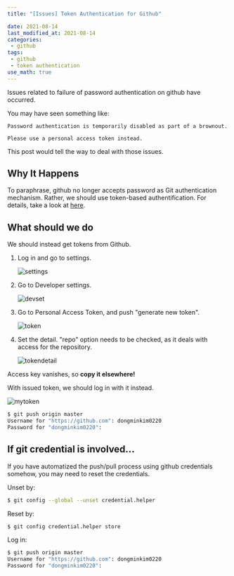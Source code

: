 ```yaml
---
title: "[Issues] Token Authentication for Github"

date: 2021-08-14
last_modified_at: 2021-08-14
categories: 
 - github
tags:
 - github
 - token authentication
use_math: true
---
```




Issues related to failure of password authentication on github have occurred.

You may have seen something like:

```
Password authentication is temporarily disabled as part of a brownout. 

Please use a personal access token instead.
```

This post would tell the way to deal with those issues.



## Why It Happens

To paraphrase, github no longer accepts password as Git authentication mechanism. Rather, we should use token-based authentification. For details, take a look at [here](https://github.blog/2020-12-15-token-authentication-requirements-for-git-operations/).



## What should we do

We should instead get tokens from Github.

1. Log in and go to settings.

   ![settings](../assets/images/issue/0814_github_auth_token/settings)

2. Go to Developer settings.

   ![devset](../assets/images/issue/0814_github_auth_token/devset)

3. Go to Personal Access Token, and push "generate new token".

   ![token](../assets/images/issue/0814_github_auth_token/token)

4. Set the detail. "repo" option needs to be checked, as it deals with access for the repository. 

   ![tokendetail](../assets/images/issue/0814_github_auth_token/tokendetail)

Access key vanishes, so **copy it elsewhere!**

With issued token, we should log in with it instead. 

![mytoken](../assets/images/issue/0814_github_auth_token/mytoken)

```bash
$ git push origin master
Username for "https://github.com": dongminkim0220
Password for "dongminkim0220": 
```



## If git credential is involved...

If you have automatized the push/pull process using github credentials somehow, you may need to reset the credentials.

Unset by:

```bash
$ git config --global --unset credential.helper
```

Reset by:

```bash
$ git config credential.helper store
```

Log in:

```bash
$ git push origin master
Username for "https://github.com": dongminkim0220
Password for "dongminkim0220": 
```

